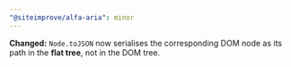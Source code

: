 ```yaml
---
"@siteimprove/alfa-aria": minor
---
```


**Changed:** `Node.toJSON` now serialises the corresponding DOM node as its path in the **flat tree**, not in the DOM tree.
